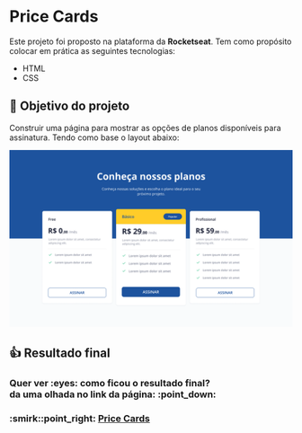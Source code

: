 # Price Cards
Este projeto foi proposto na plataforma da **Rocketseat**. Tem como propósito colocar em prática as seguintes tecnologias:

* HTML
* CSS

## :dart: Objetivo do projeto
Construir uma página para mostrar as opções de planos disponíveis para assinatura. Tendo como base o layout abaixo:

![Layout](assets/layout.png)

## :thumbsup: Resultado final
<h3>Quer ver :eyes: como ficou o resultado final?<br>
da uma olhada no link da página: :point_down:</h3>
<h3>:smirk::point_right: <a href="https://alvaronascimento-dev.github.io/price-cards-challenge-rocketseat/" target="_blank">Price Cards</a></h3>
